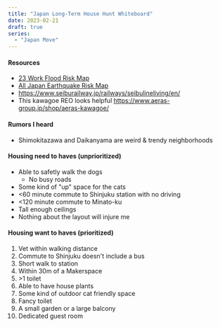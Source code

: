 ```yaml
---
title: "Japan Long-Term House Hunt Whiteboard"
date: 2023-02-21
draft: true
series:
  - "Japan Move"
---
```


#### Resources
- [23 Work Flood Risk Map](https://japanpropertycentral.com/2018/04/tokyos-latest-flood-map-puts-a-third-of-city-in-risk-zone/)
- [All Japan Earthquake Risk Map](https://www.j-shis.bosai.go.jp/map/?lang=en)
- https://www.seiburailway.jp/railways/seibulineliving/en/
- This kawagoe REO looks helpful https://www.aeras-group.jp/shop/aeras-kawagoe/

#### Rumors I heard
- Shimokitazawa and Daikanyama are weird & trendy neighborhoods 

#### Housing need to haves (unprioritized)
* Able to safetly walk the dogs
  * No busy roads
* Some kind of "up" space for the cats
* <60 minute commute to Shinjuku station with no driving
* <120 minute commute to Minato-ku
* Tall enough ceilings
* Nothing about the layout will injure me

#### Housing want to haves (prioritized)
1. Vet within walking distance
1. Commute to Shinjuku doesn't include a bus
1. Short walk to  station
1. Within 30m of a Makerspace
1. \>1 toilet
1. Able to have house plants
1. Some kind of outdoor cat friendly space 
1. Fancy toilet
1. A small garden or a large balcony
1. Dedicated guest room 